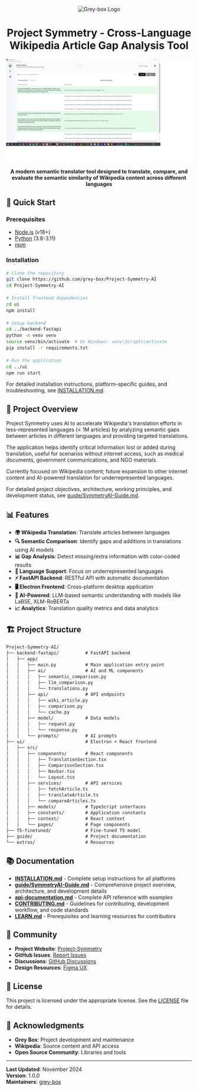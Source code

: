 <p align="center">
    <img width="200" alt="Grey-box Logo" src="https://www.grey-box.ca/wp-content/uploads/2018/05/logoGREY-BOX.jpg">
</p>

<h1 align="center">Project Symmetry - Cross-Language Wikipedia Article Gap Analysis Tool</h1>

<p align="center">
  <img alt="Project-Symmetry: Cross-Language Wikipedia Article Semantic Analysis Tool"
       src="extras/symmetrydemo2.png">
</p>

<p align="center">
  <strong>A modern semantic translator tool designed to translate, compare, and evaluate the semantic similarity of Wikipedia content across different languages</strong>
</p>

## 🚀 Quick Start

### Prerequisites
- [Node.js](https://nodejs.org/) (v18+)
- [Python](https://www.python.org/) (3.8-3.11)
- [npm](https://www.npmjs.com/)

### Installation
```bash
# Clone the repository
git clone https://github.com/grey-box/Project-Symmetry-AI
cd Project-Symmetry-AI

# Install frontend dependencies
cd ui
npm install

# Setup backend
cd ../backend-fastapi
python -m venv venv
source venv/bin/activate  # On Windows: venv\Scripts\activate
pip install -r requirements.txt

# Run the application
cd ../ui
npm run start
```

For detailed installation instructions, platform-specific guides, and troubleshooting, see [INSTALLATION.md](INSTALLATION.md).

## 📖 Project Overview

Project Symmetry uses AI to accelerate Wikipedia's translation efforts in less-represented languages (< 1M articles) by analyzing semantic gaps between articles in different languages and providing targeted translations.

The application helps identify critical information lost or added during translation, useful for scenarios without internet access, such as medical documents, government communications, and NGO materials.

Currently focused on Wikipedia content; future expansion to other internet content and AI-powered translation for underrepresented languages.

For detailed project objectives, architecture, working principles, and development status, see [guide/SymmetryAI-Guide.md](guide/SymmetryAI-Guide.md).

## 📊 Features

- **🌍 Wikipedia Translation**: Translate articles between languages
- **🔍 Semantic Comparison**: Identify gaps and additions in translations using AI models
- **📊 Gap Analysis**: Detect missing/extra information with color-coded results
- **🎯 Language Support**: Focus on underrepresented languages
- **⚡ FastAPI Backend**: RESTful API with automatic documentation
- **🖥️ Electron Frontend**: Cross-platform desktop application
- **🤖 AI-Powered**: LLM-based semantic understanding with models like LaBSE, XLM-RoBERTa
- **📈 Analytics**: Translation quality metrics and data analytics

## 🏗️ Project Structure

```
Project-Symmetry-AI/
├── backend-fastapi/          # FastAPI backend
│   ├── app/
│   │   ├── main.py           # Main application entry point
│   │   ├── ai/               # AI and ML components
│   │   │   ├── semantic_comparison.py
│   │   │   ├── llm_comparison.py
│   │   │   └── translations.py
│   │   ├── api/              # API endpoints
│   │   │   ├── wiki_article.py
│   │   │   ├── comparison.py
│   │   │   └── cache.py
│   │   ├── model/            # Data models
│   │   │   ├── request.py
│   │   │   └── response.py
│   │   └── prompts/          # AI prompts
├── ui/                       # Electron + React frontend
│   ├── src/
│   │   ├── components/       # React components
│   │   │   ├── TranslationSection.tsx
│   │   │   ├── ComparisonSection.tsx
│   │   │   ├── Navbar.tsx
│   │   │   └── Layout.tsx
│   │   ├── services/         # API services
│   │   │   ├── fetchArticle.ts
│   │   │   ├── translateArticle.ts
│   │   │   └── compareArticles.ts
│   │   ├── models/           # TypeScript interfaces
│   │   ├── constants/        # Application constants
│   │   ├── context/          # React context
│   │   └── pages/            # Page components
├── T5-finetuned/             # Fine-tuned T5 model
├── guide/                    # Project documentation
└── extras/                   # Resources
```

## 📚 Documentation

- **[INSTALLATION.md](INSTALLATION.md)** - Complete setup instructions for all platforms
- **[guide/SymmetryAI-Guide.md](guide/SymmetryAI-Guide.md)** - Comprehensive project overview, architecture, and development details
- **[api-documentation.md](api-documentation.md)** - Complete API reference with examples
- **[CONTRIBUTING.md](CONTRIBUTING.md)** - Guidelines for contributing, development workflow, and code standards
- **[LEARN.md](LEARN.md)** - Prerequisites and learning resources for contributors

## 🤝 Community

- **Project Website**: [Project-Symmetry](https://www.grey-box.ca/project-symmetry/)
- **GitHub Issues**: [Report Issues](https://github.com/grey-box/Project-Symmetry-AI/issues)
- **Discussions**: [GitHub Discussions](https://github.com/grey-box/Project-Symmetry-AI/discussions)
- **Design Resources**: [Figma UX](https://www.figma.com/design/yN89gDcV3rdbje70X9RJGL/Project-Symmetry?node-id=199-529&t=MbzAcPzTNmWPFh8w-0)

## 📄 License

This project is licensed under the appropriate license. See the [LICENSE](LICENSE) file for details.

## 🙏 Acknowledgments

- **Grey Box**: Project development and maintenance
- **Wikipedia**: Source content and API access
- **Open Source Community**: Libraries and tools

---

**Last Updated**: November 2024  
**Version**: 1.0.0  
**Maintainers**: [grey-box](https://github.com/grey-box)
